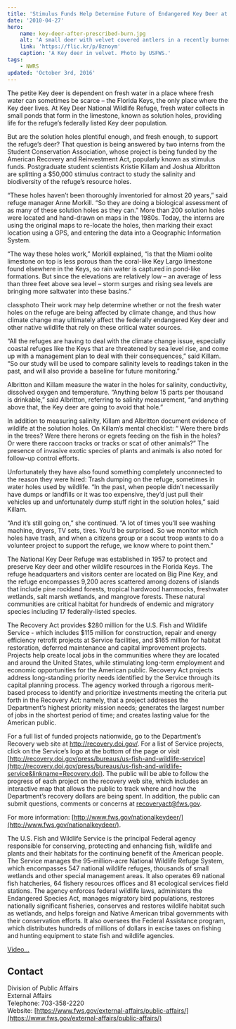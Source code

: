```yaml
---
title: 'Stimulus Funds Help Determine Future of Endangered Key Deer at Florida Keys Refuge'
date: '2010-04-27'
hero:
    name: key-deer-after-prescribed-burn.jpg
    alt: 'A small deer with velvet covered antlers in a recently burned forest.'
    link: 'https://flic.kr/p/8znoym'
    caption: 'A Key deer in velvet. Photo by USFWS.'
tags:
    - NWRS
updated: 'October 3rd, 2016'
---
```


The petite Key deer is dependent on fresh water in a place where fresh water can sometimes be scarce – the Florida Keys, the only place where the Key deer lives. At Key Deer National Wildlife Refuge, fresh water collects in small ponds that form in the limestone, known as solution holes, providing life for the refuge’s federally listed Key deer population.

But are the solution holes plentiful enough, and fresh enough, to support the refuge’s deer? That question is being answered by two interns from the Student Conservation Association, whose project is being funded by the American Recovery and Reinvestment Act, popularly known as stimulus funds. Postgraduate student scientists Kristie Killam and Joshua Albritton are splitting a $50,000 stimulus contract to study the salinity and biodiversity of the refuge’s resource holes.

“These holes haven’t been thoroughly inventoried for almost 20 years,” said refuge manager Anne Morkill. “So they are doing a biological assessment of as many of these solution holes as they can.” More than 200 solution holes were located and hand-drawn on maps in the 1980s. Today, the interns are using the original maps to re-locate the holes, then marking their exact location using a GPS, and entering the data into a Geographic Information System.

“The way these holes work,” Morkill explained, “is that the Miami oolite limestone on top is less porous than the coral-like Key Largo limestone found elsewhere in the Keys, so rain water is captured in pond-like formations. But since the elevations are relatively low – an average of less than three feet above sea level – storm surges and rising sea levels are bringing more saltwater into these basins.”

classphoto Their work may help determine whether or not the fresh water holes on the refuge are being affected by climate change, and thus how climate change may ultimately affect the federally endangered Key deer and other native wildlife that rely on these critical water sources.

“All the refuges are having to deal with the climate change issue, especially coastal refuges like the Keys that are threatened by sea level rise, and come up with a management plan to deal with their consequences,” said Killam. “So our study will be used to compare salinity levels to readings taken in the past, and will also provide a baseline for future monitoring.”

Albritton and Killam measure the water in the holes for salinity, conductivity, dissolved oxygen and temperature. “Anything below 15 parts per thousand is drinkable,” said Albritton, referring to salinity measurement, “and anything above that, the Key deer are going to avoid that hole.”

In addition to measuring salinity, Killam and Albritton document evidence of wildlife at the solution holes. On Killam’s mental checklist: “ Were there birds in the trees? Were there herons or egrets feeding on the fish in the holes? Or were there raccoon tracks or tracks or scat of other animals?” The presence of invasive exotic species of plants and animals is also noted for follow-up control efforts.

Unfortunately they have also found something completely unconnected to the reason they were hired: Trash dumping on the refuge, sometimes in water holes used by wildlife. “In the past, when people didn’t necessarily have dumps or landfills or it was too expensive, they’d just pull their vehicles up and unfortunately dump stuff right in the solution holes,” said Killam.

“And it’s still going on,” she continued. “A lot of times you’ll see washing machine, dryers, TV sets, tires. You’d be surprised. So we monitor which holes have trash, and when a citizens group or a scout troop wants to do a volunteer project to support the refuge, we know where to point them.”

The National Key Deer Refuge was established in 1957 to protect and preserve Key deer and other wildlife resources in the Florida Keys. The refuge headquarters and visitors center are located on Big Pine Key, and the refuge encompasses 9,200 acres scattered among dozens of islands that include pine rockland forests, tropical hardwood hammocks, freshwater wetlands, salt marsh wetlands, and mangrove forests. These natural communities are critical habitat for hundreds of endemic and migratory species including 17 federally-listed species.

The Recovery Act provides $280 million for the U.S. Fish and Wildlife Service - which includes $115 million for construction, repair and energy efficiency retrofit projects at Service facilities, and $165 million for habitat restoration, deferred maintenance and capital improvement projects. Projects help create local jobs in the communities where they are located and around the United States, while stimulating long-term employment and economic opportunities for the American public. Recovery Act projects address long-standing priority needs identified by the Service through its capital planning process. The agency worked through a rigorous merit-based process to identify and prioritize investments meeting the criteria put forth in the Recovery Act: namely, that a project addresses the Department’s highest priority mission needs; generates the largest number of jobs in the shortest period of time; and creates lasting value for the American public.

For a full list of funded projects nationwide, go to the Department’s Recovery web site at http://recovery.doi.gov/. For a list of Service projects, click on the Service’s logo at the bottom of the page or visit [http://recovery.doi.gov/press/bureaus/us-fish-and-wildlife-service](http://recovery.doi.gov/press/bureaus/us-fish-and-wildlife-service&linkname=Recovery.doi). The public will be able to follow the progress of each project on the recovery web site, which includes an interactive map that allows the public to track where and how the Department’s recovery dollars are being spent. In addition, the public can submit questions, comments or concerns at recoveryact@fws.gov.

For more information: [http://www.fws.gov/nationalkeydeer/](http://www.fws.gov/nationalkeydeer/).

The U.S. Fish and Wildlife Service is the principal Federal agency responsible for conserving, protecting and enhancing fish, wildlife and plants and their habitats for the continuing benefit of the American people. The Service manages the 95-million-acre National Wildlife Refuge System, which encompasses 547 national wildlife refuges, thousands of small wetlands and other special management areas. It also operates 69 national fish hatcheries, 64 fishery resources offices and 81 ecological services field stations. The agency enforces federal wildlife laws, administers the Endangered Species Act, manages migratory bird populations, restores nationally significant fisheries, conserves and restores wildlife habitat such as wetlands, and helps foreign and Native American tribal governments with their conservation efforts. It also oversees the Federal Assistance program, which distributes hundreds of millions of dollars in excise taxes on fishing and hunting equipment to state fish and wildlife agencies.

[Video...](http://recovery.doi.gov/press/bureaus/us-fish-and-wildlife-service/national-key-deer-refuge&linkname=Recovery.doi.gov)

## Contact

Division of Public Affairs  
External Affairs  
Telephone: 703-358-2220  
Website: [https://www.fws.gov/external-affairs/public-affairs/](https://www.fws.gov/external-affairs/public-affairs/)
